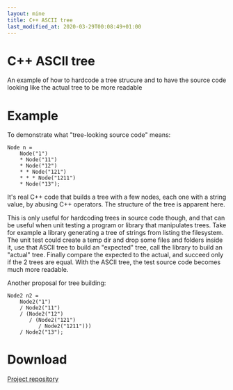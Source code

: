 ```yaml
---
layout: mine
title: C++ ASCII tree
last_modified_at: 2020-03-29T00:08:49+01:00
---
```


# C++ ASCII tree

An example of how to hardcode a tree strucure and to have the source code looking like the actual tree to be more readable

# Example #

To demonstrate what "tree-looking source code" means:

```
Node n =
	Node("1")
	* Node("11")
	* Node("12")
	* * Node("121")
	* * * Node("1211")
	* Node("13");
```

It's real C++ code that builds a tree with a few nodes, each one with a string value, by abusing C++ operators. The structure of the tree is apparent here.

This is only useful for hardcoding trees in source code though, and that can be useful when unit testing a program or library that manipulates trees.
Take for example a library generating a tree of strings from listing the filesystem. The unit test could create a temp dir and drop some files and folders inside it, use that ASCII tree to build an "expected" tree, call the library to build an "actual" tree. Finally compare the expected to the actual, and succeed only if the 2 trees are equal. With the ASCII tree, the test source code becomes much more readable.

Another proposal for tree building:

```
Node2 n2 =
	Node2("1")
	/ Node2("11")
	/ (Node2("12")
	   / (Node2("121")
	      / Node2("1211")))
	/ Node2("13");
```

# Download #

[Project repository](https://github.com/hydrargyrum/attic/tree/master/cppasciitree)
